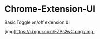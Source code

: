 # Chrome-Extension-UI
Basic Toggle on/off extension UI


[img]https://i.imgur.com/FZPs2wC.png[/img]
